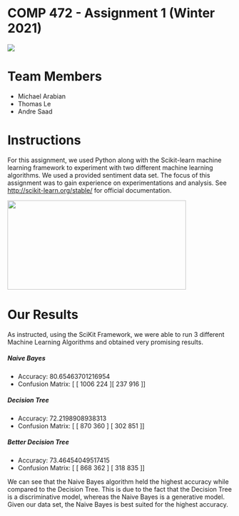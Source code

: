 
# COMP 472 - Assignment 1 (Winter 2021)

<img src="https://fas.concordia.ca/adfs/portal/logo/logo.png?id=728F70A3E333A7E7AB58C4185D855224308D7AA511313D14AFF478183F60D900">
 
 
# Team Members
- Michael Arabian
- Thomas Le
- Andre Saad


# Instructions

  For this assignment, we used Python along with the Scikit-learn machine learning framework to experiment with two different machine learning algorithms. We used a provided sentiment data set. The focus of this assignment was to gain experience on experimentations and analysis. See http://scikit-learn.org/stable/ for official documentation.
  
  
  <img src="https://upload.wikimedia.org/wikipedia/commons/thumb/0/05/Scikit_learn_logo_small.svg/1200px-Scikit_learn_logo_small.svg.png" width="400" height="200">
  
   
 # Our Results 
 
As instructed, using the SciKit Framework, we were able to run 3 different Machine Learning Algorithms and obtained very promising results.
 
##### Naive Bayes 
- Accuracy: 80.65463701216954
- Confusion Matrix: [ [ 1006  224 ][ 237  916 ]]
 
##### Decision Tree 
- Accuracy: 72.2198908938313
- Confusion Matrix: [ [ 870 360 ] [ 302 851 ]]

##### Better Decision Tree 
- Accuracy: 73.46454049517415
- Confusion Matrix: [ [ 868 362 ] [ 318 835 ]]


We can see that the Naive Bayes algorithm held the highest accuracy while compared to the Decision Tree. This is due to the fact that the Decision Tree is a discriminative model, whereas the Naive Bayes is a generative model. Given our data set, the Naive Bayes is best suited for the highest accuracy. 
